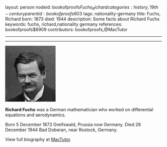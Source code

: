 layout: person
nodeid: bookofproofs$Fuchs_Richard
categories: history,19th-century
parentid: bookofproofs$603
tags: nationality-germany
title: Fuchs, Richard
born: 1873
died: 1944
description: Some facts about Richard Fuchs
keywords: fuchs, richard,nationality germany
references: bookofproofs$6909
contributors: bookofproofs,@MacTutor

---


---

![Fuchs_Richard.jpg](https://github.com/bookofproofs/bookofproofs.github.io/blob/main/_sources/_assets/images/portraits/Fuchs_Richard.jpg?raw=true)

**Richard Fuchs** was a German mathematician who worked on differential equations and aerodynamics.

Born 5 December 1873 Greifswald, Prussia now Germany. Died 28 December 1944 Bad Doberan, near Rostock, Germany.


View full biography at [MacTutor](https://mathshistory.st-andrews.ac.uk/Biographies/Fuchs_Richard/).